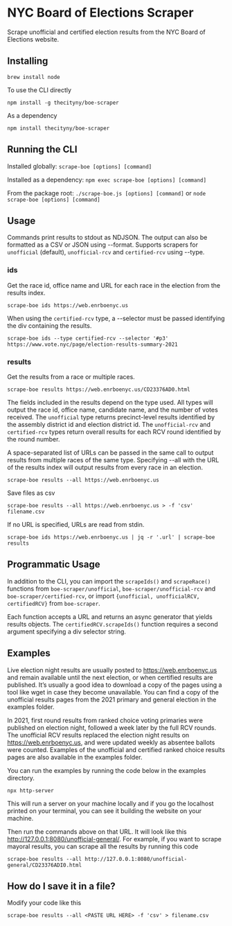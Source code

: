 # NYC Board of Elections Scraper

Scrape unofficial and certified election results from the NYC Board of Elections website.

## Installing

```
brew install node
````

To use the CLI directly
```
npm install -g thecityny/boe-scraper
````

As a dependency
```
npm install thecityny/boe-scraper
```

## Running the CLI

Installed globally: `scrape-boe [options] [command]`

Installed as a dependency: `npm exec scrape-boe [options] [command]`

From the package root: `./scrape-boe.js [options] [command]` or `node scrape-boe [options] [command]`

## Usage

Commands print results to stdout as NDJSON. The output can also be formatted as a CSV or JSON using --format. Supports scrapers for `unofficial` (default), `unofficial-rcv` and `certified-rcv` using --type.

### ids

Get the race id, office name and URL for each race in the election from the results index.

```
scrape-boe ids https://web.enrboenyc.us
```

When using the `certified-rcv` type, a --selector must be passed identifying the div containing the results.

```
scrape-boe ids --type certified-rcv --selector '#p3' https://www.vote.nyc/page/election-results-summary-2021
```

### results

Get the results from a race or multiple races.

```
scrape-boe results https://web.enrboenyc.us/CD23376AD0.html
```

The fields included in the results depend on the type used. All types will output the race id, office name, candidate name, and the number of votes received. The `unofficial` type returns precinct-level results identified by the assembly district id and election district id. The `unofficial-rcv` and `certified-rcv` types return overall results for each RCV round identified by the round number.

A space-separated list of URLs can be passed in the same call to output results from multiple races of the same type. Specifying --all with the URL of the results index will output results from every race in an election.

```
scrape-boe results --all https://web.enrboenyc.us
```
Save files as csv
```
scrape-boe results --all https://web.enrboenyc.us > -f 'csv' filename.csv
```

If no URL is specified, URLs are read from stdin.

```
scrape-boe ids https://web.enrboenyc.us | jq -r '.url' | scrape-boe results
```

## Programmatic Usage

In addition to the CLI, you can import the `scrapeIds()` and `scrapeRace()` functions from `boe-scraper/unofficial`, `boe-scraper/unofficial-rcv` and `boe-scraper/certified-rcv`, or import `{unofficial, unofficialRCV, certifiedRCV}` from `boe-scraper`. 

Each function accepts a URL and returns an async generator that yields results objects. The `certifiedRCV.scrapeIds()` function requires a second argument specifying a div selector string.

## Examples

Live election night results are usually posted to https://web.enrboenyc.us and remain available until the next election, or when certified results are published. It’s usually a good idea to download a copy of the pages using a tool like wget in case they become unavailable. You can find a copy of the unofficial results pages from the 2021 primary and general election in the examples folder.

In 2021, first round results from ranked choice voting primaries were published on election night, followed a week later by the full RCV rounds. The unofficial RCV results replaced the election night results on https://web.enrboenyc.us, and were updated weekly as absentee ballots were counted. Examples of the unofficial and certified ranked choice results pages are also available in the examples folder.

You can run the examples by running the code below in the examples directory. 

```
npx http-server
```
This will run a server on your machine locally and if you go the localhost printed on your terminal, you can see it building the website on your machine. 

Then run the commands above on that URL. It will look like this http://127.0.0.1:8080/unofficial-general/. For example, if you want to scrape mayoral results, you can scrape all the results by running this code

```
scrape-boe results --all http://127.0.0.1:8080/unofficial-general/CD23376ADI0.html
```

## How do I save it in a file?

Modify your code like this

```
scrape-boe results --all <PASTE URL HERE> -f 'csv' > filename.csv
```
